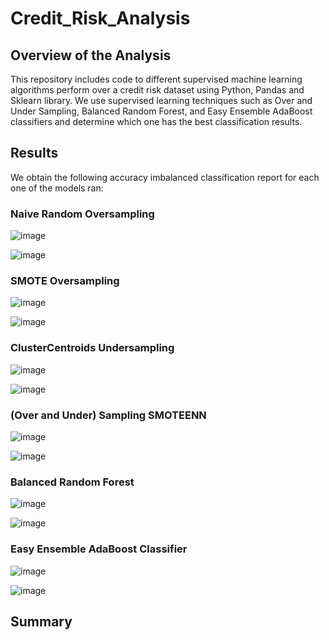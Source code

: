 # Credit_Risk_Analysis

## Overview of the Analysis
This repository includes code to  different supervised machine learning algorithms perform over a credit risk dataset using Python, Pandas and Sklearn library. We use supervised learning techniques such as Over and Under Sampling, Balanced Random Forest, and Easy Ensemble AdaBoost classifiers and determine which one has the best classification results.

## Results

We obtain the following accuracy imbalanced classification report for each one of the models ran:

### Naive Random Oversampling

![image](https://user-images.githubusercontent.com/20058842/192932427-32e73c9d-b732-43b5-a6cf-b6285f95c2ed.png)


![image](https://user-images.githubusercontent.com/20058842/192932311-8050d810-b7d1-477c-9b71-d173b67daf40.png)


### SMOTE Oversampling

![image](https://user-images.githubusercontent.com/20058842/192932491-09a41e70-961b-417b-8daa-2930d04aee3e.png)


![image](https://user-images.githubusercontent.com/20058842/192932535-7d036a3a-56fa-4c0b-9215-c8f528c1a2b9.png)


### ClusterCentroids Undersampling

![image](https://user-images.githubusercontent.com/20058842/192932622-67f5b9e2-23c1-4d2d-a1c0-42af18ceddf0.png)


![image](https://user-images.githubusercontent.com/20058842/192932679-1b39d644-b074-4940-a16c-bace5273249c.png)


### (Over and Under) Sampling SMOTEENN

![image](https://user-images.githubusercontent.com/20058842/192932734-a0603904-2db7-4432-b7b6-3998797c5e75.png)

![image](https://user-images.githubusercontent.com/20058842/192932777-14246a93-4c00-4657-9101-75af62210ca9.png)


### Balanced Random Forest

![image](https://user-images.githubusercontent.com/20058842/192932928-febeb56e-d2ca-40b3-b4da-00a44592bd13.png)

![image](https://user-images.githubusercontent.com/20058842/192932996-15b170bc-27fa-4e31-ac3b-72a96e0adba5.png)


### Easy Ensemble AdaBoost Classifier

![image](https://user-images.githubusercontent.com/20058842/192933069-c0ccf3d2-bf26-4a4c-9792-78b86544da73.png)

![image](https://user-images.githubusercontent.com/20058842/192933124-32aa140f-cf84-4b87-b4c4-5e0eae7e3a79.png)


## Summary
